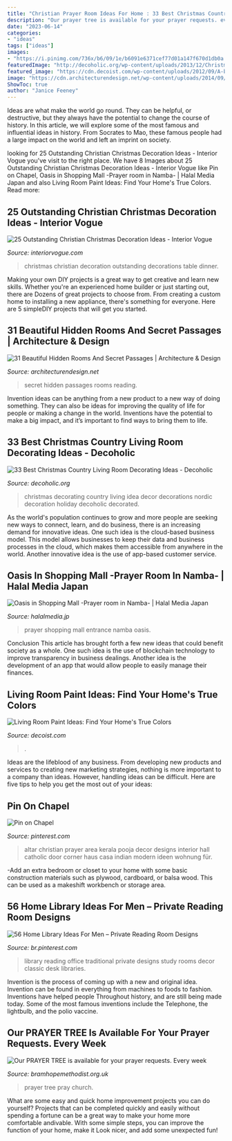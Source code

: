 ```yaml
---
title: "Christian Prayer Room Ideas For Home : 33 Best Christmas Country Living Room Decorating Ideas"
description: "Our prayer tree is available for your prayer requests. every week"
date: "2023-06-14"
categories:
- "ideas"
tags: ["ideas"]
images:
- "https://i.pinimg.com/736x/b6/09/1e/b6091e6371cef77d01a147f670d1db0a.jpg"
featuredImage: "http://decoholic.org/wp-content/uploads/2013/12/Christmas-living-room-country-decorating-idea-30.jpg"
featured_image: "https://cdn.decoist.com/wp-content/uploads/2012/09/A-bright-orange-living-room.jpg"
image: "https://cdn.architecturendesign.net/wp-content/uploads/2014/09/2622.jpg"
ShowToc: true
author: "Janice Feeney"
---
```



Ideas are what make the world go round. They can be helpful, or destructive, but they always have the potential to change the course of history. In this article, we will explore some of the most famous and influential ideas in history. From Socrates to Mao, these famous people had a large impact on the world and left an imprint on society.

	

		
looking for 25 Outstanding Christian Christmas Decoration Ideas - Interior Vogue you've visit to the right place. We have 8 Images about 25 Outstanding Christian Christmas Decoration Ideas - Interior Vogue like Pin on Chapel, Oasis in Shopping Mall -Prayer room in Namba- | Halal Media Japan and also Living Room Paint Ideas: Find Your Home&#039;s True Colors. Read more:
		
    
## 25 Outstanding Christian Christmas Decoration Ideas - Interior Vogue

<img loading=lazy src="http://interiorvogue.com/wp-content/uploads/2016/09/Christmas-Dinner-Table-Decorations.jpg" onerror="this.onerror=null;this.src='https://tse1.mm.bing.net/th?id=OIP._W2V4pIeQrljCUKeV-EkVQDwEs&amp;pid=15.1';" alt="25 Outstanding Christian Christmas Decoration Ideas - Interior Vogue">

_Source: interiorvogue.com_

>christmas christian decoration outstanding decorations table dinner. 

	

Making your own DIY projects is a great way to get creative and learn new skills. Whether you're an experienced home builder or just starting out, there are Dozens of great projects to choose from. From creating a custom home to installing a new appliance, there's something for everyone. Here are 5 simpleDIY projects that will get you started.

    
## 31 Beautiful Hidden Rooms And Secret Passages | Architecture &amp; Design

<img loading=lazy src="https://cdn.architecturendesign.net/wp-content/uploads/2014/09/2622.jpg" onerror="this.onerror=null;this.src='https://tse4.mm.bing.net/th?id=OIP.Wpqc__HqNmmkd9o3yEzjVAHaNK&amp;pid=15.1';" alt="31 Beautiful Hidden Rooms And Secret Passages | Architecture &amp; Design">

_Source: architecturendesign.net_

>secret hidden passages rooms reading. 

	

Invention ideas can be anything from a new product to a new way of doing something. They can also be ideas for improving the quality of life for people or making a change in the world. Inventions have the potential to make a big impact, and it’s important to find ways to bring them to life.

    
## 33 Best Christmas Country Living Room Decorating Ideas - Decoholic

<img loading=lazy src="http://decoholic.org/wp-content/uploads/2013/12/Christmas-living-room-country-decorating-idea-30.jpg" onerror="this.onerror=null;this.src='https://tse4.mm.bing.net/th?id=OIP.Jm--tQSlks8aIUeAtao7EgHaLK&amp;pid=15.1';" alt="33 Best Christmas Country Living Room Decorating Ideas - Decoholic">

_Source: decoholic.org_

>christmas decorating country living idea decor decorations nordic decoration holiday decoholic decorated. 

	

As the world's population continues to grow and more people are seeking new ways to connect, learn, and do business, there is an increasing demand for innovative ideas. One such idea is the cloud-based business model. This model allows businesses to keep their data and business processes in the cloud, which makes them accessible from anywhere in the world. Another innovative idea is the use of app-based customer service.

    
## Oasis In Shopping Mall -Prayer Room In Namba- | Halal Media Japan

<img loading=lazy src="https://www.halalmedia.jp/wp-content/uploads/2014/10/prayer-room02.jpg" onerror="this.onerror=null;this.src='https://tse2.mm.bing.net/th?id=OIP.GdHSHRd66lxtcCgyjL8VnAHaFj&amp;pid=15.1';" alt="Oasis in Shopping Mall -Prayer room in Namba- | Halal Media Japan">

_Source: halalmedia.jp_

>prayer shopping mall entrance namba oasis. 

	

Conclusion
This article has brought forth a few new ideas that could benefit society as a whole. One such idea is the use of blockchain technology to improve transparency in business dealings. Another idea is the development of an app that would allow people to easily manage their finances.

    
## Living Room Paint Ideas: Find Your Home&#039;s True Colors

<img loading=lazy src="https://cdn.decoist.com/wp-content/uploads/2012/09/A-bright-orange-living-room.jpg" onerror="this.onerror=null;this.src='https://tse4.mm.bing.net/th?id=OIP.wqfudhWVA4Ro5DRUeMkC5QHaJZ&amp;pid=15.1';" alt="Living Room Paint Ideas: Find Your Home&#039;s True Colors">

_Source: decoist.com_

>. 

	

Ideas are the lifeblood of any business. From developing new products and services to creating new marketing strategies, nothing is more important to a company than ideas. However, handling ideas can be difficult. Here are five tips to help you get the most out of your ideas:

    
## Pin On Chapel

<img loading=lazy src="https://i.pinimg.com/736x/b6/09/1e/b6091e6371cef77d01a147f670d1db0a.jpg" onerror="this.onerror=null;this.src='https://tse3.mm.bing.net/th?id=OIP.NaiEYxEwuC-rw0WKR000awHaKq&amp;pid=15.1';" alt="Pin on Chapel">

_Source: pinterest.com_

>altar christian prayer area kerala pooja decor designs interior hall catholic door corner haus casa indian modern ideen wohnung für. 

	

-Add an extra bedroom or closet to your home with some basic construction materials such as plywood, cardboard, or balsa wood. This can be used as a makeshift workbench or storage area. 

    
## 56 Home Library Ideas For Men – Private Reading Room Designs

<img loading=lazy src="https://i.pinimg.com/736x/b4/94/44/b494448fb404aa2a5b57c58bec157246.jpg" onerror="this.onerror=null;this.src='https://tse3.mm.bing.net/th?id=OIP.FlCyw7ihK1ZiBLgC1dUl3wHaKI&amp;pid=15.1';" alt="56 Home Library Ideas For Men – Private Reading Room Designs">

_Source: br.pinterest.com_

>library reading office traditional private designs study rooms decor classic desk libraries. 

	

Invention is the process of coming up with a new and original idea. Invention can be found in everything from machines to foods to fashion. Inventions have helped people Throughout history, and are still being made today. Some of the most famous inventions include the Telephone, the lightbulb, and the polio vaccine.

    
## Our PRAYER TREE Is Available For Your Prayer Requests. Every Week

<img loading=lazy src="http://bramhopemethodist.org.uk/wp-content/uploads/2018/03/fullsizeoutput_46.jpeg" onerror="this.onerror=null;this.src='https://tse3.mm.bing.net/th?id=OIP.b2UPP5ZYUeM_rmo4DldsIgHaHi&amp;pid=15.1';" alt="Our PRAYER TREE is available for your prayer requests. Every week">

_Source: bramhopemethodist.org.uk_

>prayer tree pray church. 

	

What are some easy and quick home improvement projects you can do yourself?
Projects that can be completed quickly and easily without spending a fortune can be a great way to make your home more comfortable andivable. With some simple steps, you can improve the function of your home, make it Look nicer, and add some unexpected fun!

